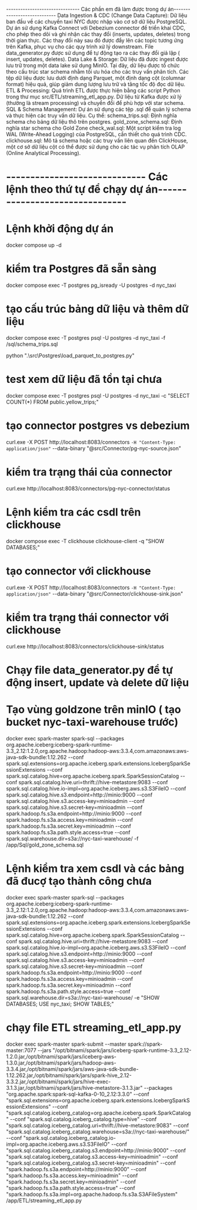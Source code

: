 ------------------------------- Các phần em đã làm được trong dự án----------------------------
Data Ingestion & CDC (Change Data Capture):
Dữ liệu ban đầu về các chuyến taxi NYC được nhập vào cơ sở dữ liệu PostgreSQL. Dự án sử dụng Kafka Connect với Debezium connector để triển khai CDC, cho phép theo dõi và ghi nhận các thay đổi (inserts, updates, deletes) trong thời gian thực. Các thay đổi này sau đó được đẩy lên các topic tương ứng trên Kafka, phục vụ cho các quy trình xử lý downstream. File data_generator.py được sử dụng để tự động tạo ra các thay đổi giả lập ( insert, updates, deletes).
Data Lake & Storage:
Dữ liệu đã được ingest được lưu trữ trong một data lake sử dụng MinIO. Tại đây, dữ liệu được tổ chức theo cấu trúc star schema nhằm tối ưu hóa cho các truy vấn phân tích. Các tệp dữ liệu được lưu dưới định dạng Parquet, một định dạng cột (columnar format) hiệu quả, giúp giảm dung lượng lưu trữ và tăng tốc độ đọc dữ liệu.
ETL & Processing:
Quá trình ETL được thực hiện bằng các script Python trong thư mục src/ETL/streaming_etl_app.py. Dữ liệu từ Kafka được xử lý (thường là stream processing) và chuyển đổi để phù hợp với star schema. 
SQL & Schema Management:
Dự án sử dụng các tệp .sql để quản lý schema và thực hiện các truy vấn dữ liệu. Cụ thể:
schema_trips.sql: Định nghĩa schema cho bảng dữ liệu thô trên postgres.
gold_zone_schema.sql: Định nghĩa star schema cho Gold Zone
check_wal.sql: Một script kiểm tra log WAL (Write-Ahead Logging) của PostgreSQL, cần thiết cho quá trình CDC.
clickhouse.sql: Mô tả schema hoặc các truy vấn liên quan đến ClickHouse, một cơ sở dữ liệu cột có thể được sử dụng cho các tác vụ phân tích OLAP (Online Analytical Processing).

# ----------------------------- Các lệnh theo thứ tự để chạy dự án-------------------------------

# Lệnh khởi động dự án
docker compose up -d
# kiểm tra Postgres đã sẵn sàng
docker compose exec -T postgres pg_isready -U postgres -d nyc_taxi
# tạo cấu trúc bảng dữ liệu và thêm dữ liệu
docker compose exec -T postgres psql -U postgres -d nyc_taxi -f /sql/schema_trips.sql
<!-- docker compose exec -T postgres psql -U postgres -d nyc_taxi -f /sql/seed_trips.sql -->
python ".\src\Postgres\load_parquet_to_postgres.py"
# test xem dữ liệu đã tồn tại chưa
docker compose exec -T postgres psql -U postgres -d nyc_taxi -c "SELECT COUNT(*) FROM public.yellow_trips;"
# tạo connector postgres vs debezium
curl.exe -X POST http://localhost:8083/connectors `
  -H "Content-Type: application/json" `
  --data-binary "@src/Connector/pg-nyc-source.json"
# kiểm tra trạng thái của connector
curl.exe http://localhost:8083/connectors/pg-nyc-connector/status
# Lệnh kiểm tra các csdl trên clickhouse
docker compose exec -T clickhouse clickhouse-client -q "SHOW DATABASES;"
# tạo connector với clickhouse
curl.exe -X POST http://localhost:8083/connectors `
  -H "Content-Type: application/json" `
  --data-binary "@src/Connector/clickhouse-sink.json"
# kiểm tra trạng thái connector với clickhouse
curl.exe http://localhost:8083/connectors/clickhouse-sink/status
# Chạy file data_generator.py để tự động insert, update và delete dữ liệu
# Tạo vùng goldzone trên minIO ( tạo bucket nyc-taxi-warehouse trước)
docker exec spark-master spark-sql --packages org.apache.iceberg:iceberg-spark-runtime-3.3_2.12:1.2.0,org.apache.hadoop:hadoop-aws:3.3.4,com.amazonaws:aws-java-sdk-bundle:1.12.262 --conf spark.sql.extensions=org.apache.iceberg.spark.extensions.IcebergSparkSessionExtensions --conf spark.sql.catalog.hive=org.apache.iceberg.spark.SparkSessionCatalog --conf spark.sql.catalog.hive.uri=thrift://hive-metastore:9083 --conf spark.sql.catalog.hive.io-impl=org.apache.iceberg.aws.s3.S3FileIO --conf spark.sql.catalog.hive.s3.endpoint=http://minio:9000 --conf spark.sql.catalog.hive.s3.access-key=minioadmin --conf spark.sql.catalog.hive.s3.secret-key=minioadmin --conf spark.hadoop.fs.s3a.endpoint=http://minio:9000 --conf spark.hadoop.fs.s3a.access.key=minioadmin --conf spark.hadoop.fs.s3a.secret.key=minioadmin --conf spark.hadoop.fs.s3a.path.style.access=true --conf spark.sql.warehouse.dir=s3a://nyc-taxi-warehouse/ -f /app/Sql/gold_zone_schema.sql
# Lệnh kiểm tra xem csdl và các bảng đã đucợ tạo thành công chưa
docker exec spark-master spark-sql --packages org.apache.iceberg:iceberg-spark-runtime-3.3_2.12:1.2.0,org.apache.hadoop:hadoop-aws:3.3.4,com.amazonaws:aws-java-sdk-bundle:1.12.262 --conf spark.sql.extensions=org.apache.iceberg.spark.extensions.IcebergSparkSessionExtensions --conf spark.sql.catalog.hive=org.apache.iceberg.spark.SparkSessionCatalog --conf spark.sql.catalog.hive.uri=thrift://hive-metastore:9083 --conf spark.sql.catalog.hive.io-impl=org.apache.iceberg.aws.s3.S3FileIO --conf spark.sql.catalog.hive.s3.endpoint=http://minio:9000 --conf spark.sql.catalog.hive.s3.access-key=minioadmin --conf spark.sql.catalog.hive.s3.secret-key=minioadmin --conf spark.hadoop.fs.s3a.endpoint=http://minio:9000 --conf spark.hadoop.fs.s3a.access.key=minioadmin --conf spark.hadoop.fs.s3a.secret.key=minioadmin --conf spark.hadoop.fs.s3a.path.style.access=true --conf spark.sql.warehouse.dir=s3a://nyc-taxi-warehouse/ -e "SHOW DATABASES; USE nyc_taxi; SHOW TABLES;"
# chạy file ETL streaming_etl_app.py
docker exec spark-master spark-submit --master spark://spark-master:7077 --jars "/opt/bitnami/spark/jars/iceberg-spark-runtime-3.3_2.12-1.2.0.jar,/opt/bitnami/spark/jars/iceberg-aws-1.3.0.jar,/opt/bitnami/spark/jars/hadoop-aws-3.3.4.jar,/opt/bitnami/spark/jars/aws-java-sdk-bundle-1.12.262.jar,/opt/bitnami/spark/jars/spark-hive_2.12-3.3.2.jar,/opt/bitnami/spark/jars/hive-exec-3.1.3.jar,/opt/bitnami/spark/jars/hive-metastore-3.1.3.jar" --packages "org.apache.spark:spark-sql-kafka-0-10_2.12:3.3.0" --conf "spark.sql.extensions=org.apache.iceberg.spark.extensions.IcebergSparkSessionExtensions" --conf "spark.sql.catalog.iceberg_catalog=org.apache.iceberg.spark.SparkCatalog" --conf "spark.sql.catalog.iceberg_catalog.type=hive" --conf "spark.sql.catalog.iceberg_catalog.uri=thrift://hive-metastore:9083" --conf "spark.sql.catalog.iceberg_catalog.warehouse=s3a://nyc-taxi-warehouse/" --conf "spark.sql.catalog.iceberg_catalog.io-impl=org.apache.iceberg.aws.s3.S3FileIO" --conf "spark.sql.catalog.iceberg_catalog.s3.endpoint=http://minio:9000" --conf "spark.sql.catalog.iceberg_catalog.s3.access-key=minioadmin" --conf "spark.sql.catalog.iceberg_catalog.s3.secret-key=minioadmin" --conf "spark.hadoop.fs.s3a.endpoint=http://minio:9000" --conf "spark.hadoop.fs.s3a.access.key=minioadmin" --conf "spark.hadoop.fs.s3a.secret.key=minioadmin" --conf "spark.hadoop.fs.s3a.path.style.access=true" --conf "spark.hadoop.fs.s3a.impl=org.apache.hadoop.fs.s3a.S3AFileSystem" /app/ETL/streaming_etl_app.py


